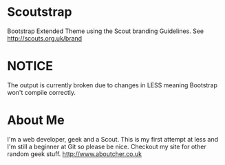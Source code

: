 Scoutstrap
==========

Bootstrap Extended Theme using the Scout branding Guidelines.
See http://scouts.org.uk/brand



NOTICE
=======

The output is currently broken due to changes in LESS meaning Bootstrap won't compile correctly.



About Me
========

I'm a web developer, geek and a Scout. This is my first attempt at less and I'm still a beginner at Git so please be nice.
Checkout my site for other random geek stuff.
http://www.aboutcher.co.uk
